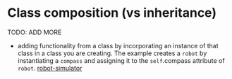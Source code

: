 # Class composition (vs inheritance)

TODO: ADD MORE

- adding functionality from a class by incorporating an instance of that class in a class you are creating. The example creates a `robot` by instantiating a `compass` and assigning it to the `self`.compass attribute of `robot`. [robot-simulator](../exercise-concepts/robot-simulator.md)
